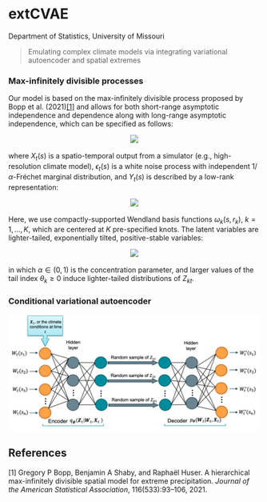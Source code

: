# extCVAE

Department of Statistics, University of Missouri

> Emulating complex climate models via integrating variational autoencoder and spatial extremes

### Max-infinitely divisible processes

Our model is based on the max-infinitely divisible process proposed by Bopp et al. (2021)[[1]](#1) and allows for both short-range asymptotic independence and dependence along with long-range asymptotic independence, which can be specified as follows:

<p align="center">
<img src="https://latex.codecogs.com/svg.image?X_t(\textbf{s})=\epsilon_t(\textbf{s})Y_t(\textbf{s})" />
</p>

where $X_t(s)$ is a spatio-temporal output from a simulator (e.g., high-resolution climate model),  $\epsilon_t(s)$ is a white noise process with independent $1/\alpha$-Fréchet marginal distribution, and $Y_t(s)$ is described by a low-rank representation:

<p align="center">
<img src="https://latex.codecogs.com/svg.image?Y_t(\textbf{s})=\left(\sum_{k=1}^K&space;\omega_k(\textbf{s},&space;r_k)^{1/\alpha}Z_{kt}\right)^\alpha" />
</p>

Here, we use compactly-supported Wendland basis functions $\omega_k(s, r_k)$, $k=1,\ldots,K$, which are centered at $K$ pre-specified knots. The latent variables are lighter-tailed, exponentially tilted, positive-stable variables:

<p align="center">
<img src="https://latex.codecogs.com/svg.image?Z_{kt}\sim&space;H(\alpha,\alpha,\theta_k),\;&space;k=1,\ldots,&space;K,&space;" />
</p>

in which $\alpha\in (0,1)$ is the concentration parameter, and larger values of the tail index $\theta_k\geq 0$ induce lighter-tailed distributions of $Z_{kt}$. 

### Conditional variational autoencoder
![plot1](www/Extremes_CVAE.png)


## References
<a id="1">[1]</a> 
Gregory P Bopp, Benjamin A Shaby, and Raphaël Huser. A hierarchical max-infinitely
divisible spatial model for extreme precipitation. _Journal of the American Statistical
Association_, 116(533):93–106, 2021.
